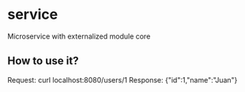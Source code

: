 # service
Microservice with externalized module core

## How to use it?
Request:
curl localhost:8080/users/1
Response:
{"id":1,"name":"Juan"}

